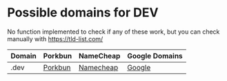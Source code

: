 # Possible domains for DEV

No function implemented to check if any of these work, but you can check manually with https://tld-list.com/

| Domain | Porkbun | NameCheap | Google Domains |
|---|---|---|---|
| .dev | [Porkbun](https://porkbun.com/checkout/search?prb=e814663da1&tlds=&idnLanguage=&search=search&q=.dev) | [Namecheap](https://www.namecheap.com/domains/registration/results/?domain=.dev) | [Google](https://domains.google.com/registrar/search?searchTerm=.dev) |
